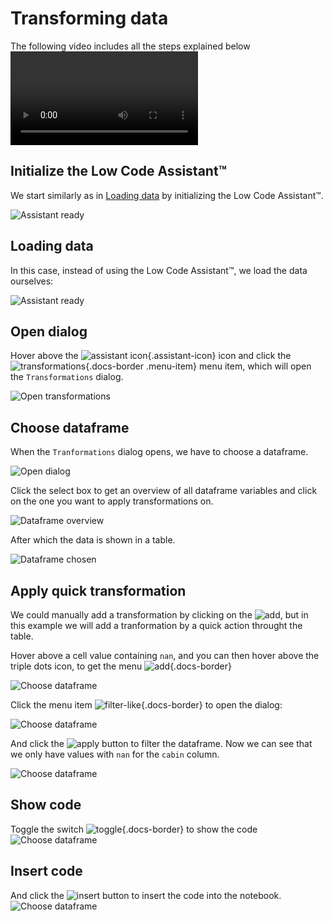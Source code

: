 # Transforming data

The following video includes all the steps explained below
<video controls>
    <source src="https://user-images.githubusercontent.com/46192475/182823427-61bf2e88-db15-4aa8-bf85-054b21c9e6ac.mp4">
</video>


## Initialize the Low Code Assistant™

We start similarly as in [Loading data](../loading-data/csv.md) by initializing the Low Code Assistant™.

![Assistant ready](../screenshots/transform/01-assistant-ready.png)


## Loading data

In this case, instead of using the Low Code Assistant™, we load the data ourselves:

![Assistant ready](../screenshots/transform/02-assistant-visible.png)



## Open dialog

Hover above the ![assistant icon](../screenshots/general/assistant-icon.png){.assistant-icon} icon and click the ![transformations](../screenshots/general/assistant-transformations.png){.docs-border .menu-item} menu item, which will open the `Transformations` dialog.

![Open transformations](../screenshots/transform/03-assistant-expand.png)

## Choose dataframe

When the `Tranformations` dialog opens, we have to choose a dataframe.

![Open dialog](../screenshots/transform/04-transformations.png)


Click the select box to get an overview of all dataframe variables and click on the one you want to apply transformations on.

![Dataframe overview](../screenshots/transform/05-choose-dataframe.png)


After which the data is shown in a table.

![Dataframe chosen](../screenshots/transform/06-pick-dataframe.png)

## Apply quick transformation

We could manually add a transformation by clicking on the ![add](../screenshots/general/assistant-transformation-add.png), but
in this example we will add a tranformation by a quick action throught the table. 


Hover above a cell value containing `nan`, and you can then hover above the triple dots icon, to get the menu ![add](../screenshots/general/assistant-transformation-filter-like.png){.docs-border}

![Choose dataframe](../screenshots/transform/07-popup-menu.png)

Click the menu item ![filter-like](../screenshots/general/assistant-transformation-filter-like.png){.docs-border} to open the dialog:

![Choose dataframe](../screenshots/transform/08-filter-values-like.png)

And click the ![apply](../screenshots/general/assistant-transformation-apply.png) button to filter the dataframe. Now we can see that we only 
have values with `nan` for the `cabin` column.

![Choose dataframe](../screenshots/transform/09-filtered.png)

## Show code

Toggle the switch ![toggle](../screenshots/general/assistant-transformation-toggle-code.png){.docs-border} to show the code
![Choose dataframe](../screenshots/transform/10-show-code.png)

## Insert code

And click the ![insert](../screenshots/general/assistant-transformation-insert-code.png) button to insert the code into the notebook.
![Choose dataframe](../screenshots/transform/11-insert-code.png)

